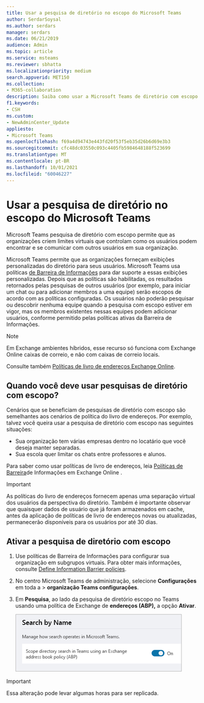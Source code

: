 ```yaml
---
title: Usar a pesquisa de diretório no escopo do Microsoft Teams
author: SerdarSoysal
ms.author: serdars
manager: serdars
ms.date: 06/21/2019
audience: Admin
ms.topic: article
ms.service: msteams
ms.reviewer: sbhatta
ms.localizationpriority: medium
search.appverid: MET150
ms.collection:
- M365-collaboration
description: Saiba como usar a Microsoft Teams de diretório com escopo para fornecer exibições personalizadas do diretório.
f1.keywords:
- CSH
ms.custom:
- NewAdminCenter_Update
appliesto:
- Microsoft Teams
ms.openlocfilehash: f69a4d94743e443fd20f53f5eb35d26b6d69e3b3
ms.sourcegitcommit: cfc48dc03550c093c4405fb5984648188f523699
ms.translationtype: MT
ms.contentlocale: pt-BR
ms.lasthandoff: 10/01/2021
ms.locfileid: "60046227"
---
```

# <a name="use-microsoft-teams-scoped-directory-search"></a>Usar a pesquisa de diretório no escopo do Microsoft Teams

Microsoft Teams pesquisa de diretório com escopo permite que as organizações criem limites virtuais que controlam como os usuários podem encontrar e se comunicar com outros usuários em sua organização. 

Microsoft Teams permite que as organizações forneçam exibições personalizadas do diretório para seus usuários. Microsoft Teams usa políticas [de Barreira de Informações](/microsoft-365/compliance/information-barriers) para dar suporte a essas exibições personalizadas. Depois que as políticas são habilitadas, os resultados retornados pelas pesquisas de outros usuários (por exemplo, para iniciar um chat ou para adicionar membros a uma equipe) serão escopos de acordo com as políticas configuradas. Os usuários não poderão pesquisar ou descobrir nenhuma equipe quando a pesquisa com escopo estiver em vigor, mas os membros existentes nessas equipes podem adicionar usuários, conforme permitido pelas políticas ativas da Barreira de Informações.

> [!NOTE]
> Em Exchange ambientes híbridos, esse recurso só funciona com Exchange Online caixas de correio, e não com caixas de correio locais.

Consulte também [Políticas de livro de endereços Exchange Online](/exchange/address-books/address-book-policies/address-book-policies).

## <a name="when-should-you-use-scoped-directory-searches"></a>Quando você deve usar pesquisas de diretório com escopo?

Cenários que se beneficiam de pesquisas de diretório com escopo são semelhantes aos cenários de política do livro de endereços. Por exemplo, talvez você queira usar a pesquisa de diretório com escopo nas seguintes situações:

- Sua organização tem várias empresas dentro no locatário que você deseja manter separadas. 
- Sua escola quer limitar os chats entre professores e alunos. 
 
Para saber como usar políticas de livro de endereços, leia [Políticas de Barreira](/microsoft-365/compliance/information-barriers)de Informações em Exchange Online .

> [!IMPORTANT]
> As políticas do livro de endereços fornecem apenas uma separação virtual dos usuários da perspectiva do diretório. Também é importante observar que quaisquer dados de usuário que já foram armazenados em cache, antes da aplicação de políticas de livro de endereços novas ou atualizadas, permanecerão disponíveis para os usuários por até 30 dias.

## <a name="turn-on-scoped-directory-search"></a>Ativar a pesquisa de diretório com escopo

1. Use políticas de Barreira de Informações para configurar sua organização em subgrupos virtuais. Para obter mais informações, consulte [Define Information Barrier policies](/microsoft-365/compliance/information-barriers-policies).

2. No centro Microsoft Teams de administração, selecione **Configurações** em toda a  >  **organização Teams configurações**.

3. Em **Pesquisa**, ao lado da pesquisa de diretório escopo no Teams usando uma política de Exchange de **endereços (ABP),** a opção **Ativar**.

    ![Pesquisa de diretório com escopo Microsoft Teams centro de administração.](media/teams-scoped-directory-search-image1.png)

> [!IMPORTANT]
> Essa alteração pode levar algumas horas para ser replicada.
